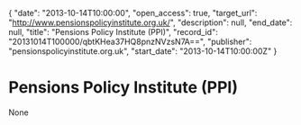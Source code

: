 {
  "date": "2013-10-14T10:00:00", 
  "open_access": true, 
  "target_url": "http://www.pensionspolicyinstitute.org.uk/", 
  "description": null, 
  "end_date": null, 
  "title": "Pensions Policy Institute (PPI)", 
  "record_id": "20131014T100000/qbtKHea37HQ8pnzNVzsN7A==", 
  "publisher": "pensionspolicyinstitute.org.uk", 
  "start_date": "2013-10-14T10:00:00Z"
}

# Pensions Policy Institute (PPI)

None